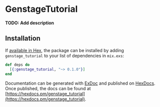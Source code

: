 # GenstageTutorial

**TODO: Add description**

## Installation

If [available in Hex](https://hex.pm/docs/publish), the package can be installed
by adding `genstage_tutorial` to your list of dependencies in `mix.exs`:

```elixir
def deps do
  [{:genstage_tutorial, "~> 0.1.0"}]
end
```

Documentation can be generated with [ExDoc](https://github.com/elixir-lang/ex_doc)
and published on [HexDocs](https://hexdocs.pm). Once published, the docs can
be found at [https://hexdocs.pm/genstage_tutorial](https://hexdocs.pm/genstage_tutorial).

